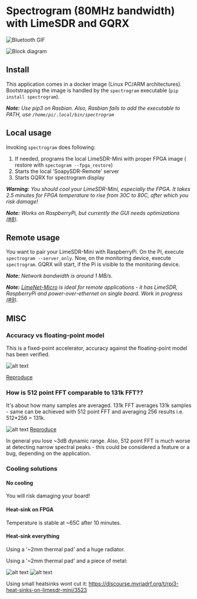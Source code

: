 # Spectrogram (80MHz bandwidth) with LimeSDR and GQRX

![Bluetooth GIF](https://github.com/gasparka/spectrogram/blob/master/doc/demo.gif "Demo")


![Block diagram](https://github.com/gasparka/spectrogram/blob/master/doc/lime_and_diagram.jpg "Diagram")

## Install

This application comes in a docker image (Linux PC/ARM architectures). 
Bootstrapping the image is handled by the ``spectrogram`` executable (```pip install spectrogram```).

_**Note:** Use pip3 on Rasbian. Also, Rasbian fails to add the executable to PATH, use ```/home/pi/.local/bin/spectrogram```_

## Local usage 

Invoking ```spectrogram``` does following:
1. If needed, programs the local LimeSDR-Mini with proper FPGA image ( restore with  ``spectogram --fpga_restore``)
2. Starts the local 'SoapySDR-Remote' server
3. Starts GQRX for spectrogram display

_**Warning:** You should cool your LimeSDR-Mini, especially the FPGA. It takes 2.5 minutes for FPGA temperature to rise from 30C to 80C, after which you risk damage!_

_**Note:** Works on RaspberryPi, but currently the GUI needs optimizations ([#8](https://github.com/gasparka/spectrogram/issues/8))._


## Remote usage

You want to pair your LimeSDR-Mini with RaspberryPi. On the Pi, execute ```spectrogram --server_only```.
Now, on the monitoring device, execute ```spectrogram```. GQRX will start, if the Pi is visible to the monitoring device.

_**Note:** Network bandwidth is around 1 MB/s._

_**Note:** [LimeNet-Micro](https://www.crowdsupply.com/lime-micro/limenet-micro) is ideal for remote applications - it has LimeSDR, RaspberryPi and power-over-ethernet on single board. Work in progress ([#9](https://github.com/gasparka/spectrogram/issues/9))._


## MISC
### Accuracy vs floating-point model

This is a fixed-point accelerator, accuracy against the floating-point model has been verified.


![alt text](https://github.com/gasparka/spectrogram/blob/master/doc/fix_vs_float.png)

[Reproduce](https://github.com/gasparka/pyha/blob/develop/pyha/applications/spectrogram_limesdr/spectrogram_limesdr.ipynb)

### How is 512 point FFT comparable to 131k FFT??
It's about how many samples are averaged. 131k FFT averages 131k samples - same can be achieved with 512 point FFT and averaging 256 results i.e. 512*256 = 131k.

![alt text](https://github.com/gasparka/spectrogram/blob/master/doc/131k_vs_512.png)
[Reproduce](https://github.com/gasparka/spectrogram/blob/master/doc/131k_vs_512.ipynb)

In general you lose ~3dB dynamic range. Also, 512 point FFT is much worse at detecting narrow spectral peaks - this could be considered a feature or a bug, depending on the application.

### Cooling solutions

#### No cooling

You will risk damaging your board!


#### Heat-sink on FPGA

Temperature is stable at ~65C after 10 minutes.


#### Heat-sink everything

Using a '~2mm thermal pad' and a huge radiator.





Using a '~2mm thermal pad' and a piece of metal:

![alt text](https://github.com/gasparka/spectrogram/blob/master/doc/IMG_9411.JPG)
![alt text](https://github.com/gasparka/spectrogram/blob/master/doc/IMG_9408.JPG)

Using small heatsinks wont cut it:
https://discourse.myriadrf.org/t/rpi3-heat-sinks-on-limesdr-mini/3523
